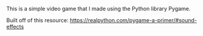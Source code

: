 This is a simple video game that I made using the Python library Pygame.


Built off of this resource:
  https://realpython.com/pygame-a-primer/#sound-effects
